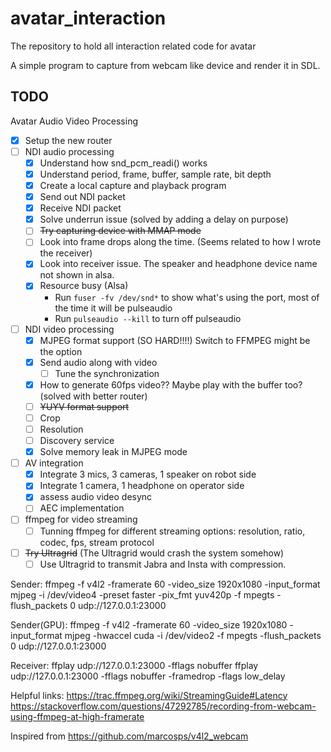 # avatar_interaction
The repository to hold all interaction related code for avatar

A simple program to capture from webcam like device and render it in SDL.


## TODO
Avatar Audio Video Processing
- [x] Setup the new router
- [ ] NDI audio processing
    - [x] Understand how snd_pcm_readi() works
    - [x] Understand period, frame, buffer, sample rate, bit depth
    - [x] Create a local capture and playback program 
    - [x] Send out NDI packet
    - [x] Receive NDI packet
    - [x] Solve underrun issue (solved by adding a delay on purpose)
    - [ ] ~~Try capturing device with MMAP mode~~
    - [ ] Look into frame drops along the time. (Seems related to how I wrote the receiver)
    - [x] Look into receiver issue. The speaker and headphone device name not shown in alsa.
    - [x] Resource busy (Alsa) 
        - Run `fuser -fv /dev/snd*` to show what's using the port, most of the time it will be pulseaudio
        - Run `pulseaudio --kill` to turn off pulseaudio
- [ ] NDI video processing
    - [x] MJPEG format support (SO HARD!!!!) Switch to FFMPEG might be the option
    - [x] Send audio along with video
        - [ ] Tune the synchronization
    - [x] How to generate 60fps video?? Maybe play with the buffer too? (solved with better router)
    - [ ] ~~YUYV format support~~
    - [ ] Crop 
    - [ ] Resolution
    - [ ] Discovery service
    - [x] Solve memory leak in MJPEG mode
- [ ] AV integration
    - [x] Integrate 3 mics, 3 cameras, 1 speaker on robot side
    - [x] Integrate 1 camera, 1 headphone on operator side
    - [x] assess audio video desync
    - [ ] AEC implementation

- [ ] ffmpeg for video streaming
    - [ ] Tunning ffmpeg for different streaming options: resolution, ratio, codec, fps, stream protocol

- [ ] ~~Try Ultragrid~~ (The Ultragrid would crash the system somehow)
    - [ ] Use Ultragrid to transmit Jabra and Insta with compression.

Sender: ffmpeg -f v4l2 -framerate 60 -video_size 1920x1080 -input_format mjpeg -i /dev/video4 -preset faster -pix_fmt yuv420p -f mpegts -flush_packets 0 udp://127.0.0.1:23000

Sender(GPU): ffmpeg -f v4l2 -framerate 60 -video_size 1920x1080 -input_format mjpeg -hwaccel cuda -i /dev/video2 -f mpegts -flush_packets 0 udp://127.0.0.1:23000

Receiver: ffplay  udp://127.0.0.1:23000 -fflags nobuffer
ffplay udp://127.0.0.1:23000 -fflags nobuffer -framedrop -flags low_delay


  Helpful links:
  https://trac.ffmpeg.org/wiki/StreamingGuide#Latency
  https://stackoverflow.com/questions/47292785/recording-from-webcam-using-ffmpeg-at-high-framerate


Inspired from https://github.com/marcosps/v4l2_webcam

